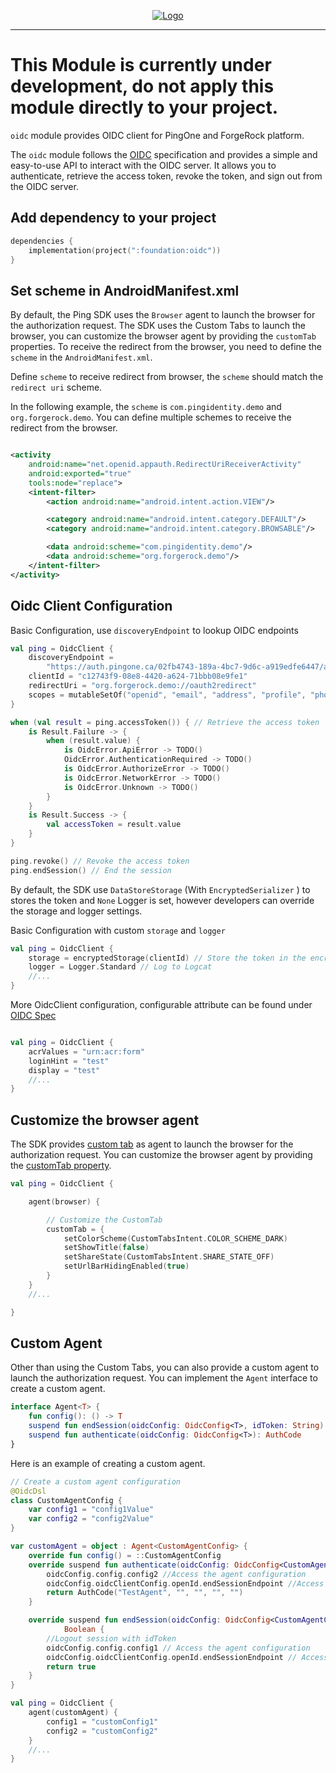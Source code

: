 <p align="center">
  <a href="https://github.com/ForgeRock/ping-android-sdk">
    <img src="https://www.pingidentity.com/content/dam/picr/nav/Ping-Logo-2.svg" alt="Logo">
  </a>
  <hr/>
</p>

# This Module is currently under development, do not apply this module directly to your project.

`oidc` module provides OIDC client for PingOne and ForgeRock platform.

The `oidc` module follows the [OIDC](https://openid.net/specs/openid-connect-core-1_0.html) specification and
provides a simple and easy-to-use API to interact with the OIDC server. It allows you to authenticate, retrieve the
access token, revoke the token, and sign out from the OIDC server.

## Add dependency to your project

```kotlin
dependencies {
    implementation(project(":foundation:oidc"))
}
```

## Set scheme in AndroidManifest.xml

By default, the Ping SDK uses the `Browser` agent to launch the browser for the authorization request.
The SDK uses the Custom Tabs to launch the browser, you can customize the browser agent by providing the `customTab`
properties. To receive the redirect from the browser, you need to define the `scheme` in the `AndroidManifest.xml`.

Define `scheme` to receive redirect from browser, the `scheme` should match the `redirect uri` scheme.

In the following example, the `scheme` is `com.pingidentity.demo` and `org.forgerock.demo`. You can define multiple schemes
to receive the redirect from the browser.

```xml

<activity
    android:name="net.openid.appauth.RedirectUriReceiverActivity"
    android:exported="true"
    tools:node="replace">
    <intent-filter>
        <action android:name="android.intent.action.VIEW"/>

        <category android:name="android.intent.category.DEFAULT"/>
        <category android:name="android.intent.category.BROWSABLE"/>

        <data android:scheme="com.pingidentity.demo"/>
        <data android:scheme="org.forgerock.demo"/>
    </intent-filter>
</activity>
```

## Oidc Client Configuration

Basic Configuration, use `discoveryEndpoint` to lookup OIDC endpoints

```kotlin
val ping = OidcClient {
    discoveryEndpoint =
        "https://auth.pingone.ca/02fb4743-189a-4bc7-9d6c-a919edfe6447/as/.well-known/openid-configuration"
    clientId = "c12743f9-08e8-4420-a624-71bbb08e9fe1"
    redirectUri = "org.forgerock.demo://oauth2redirect"
    scopes = mutableSetOf("openid", "email", "address", "profile", "phone")
}

when (val result = ping.accessToken()) { // Retrieve the access token
    is Result.Failure -> {
        when (result.value) {
            is OidcError.ApiError -> TODO()
            OidcError.AuthenticationRequired -> TODO()
            is OidcError.AuthorizeError -> TODO()
            is OidcError.NetworkError -> TODO()
            is OidcError.Unknown -> TODO()
        }
    }
    is Result.Success -> {
        val accessToken = result.value
    }
}

ping.revoke() // Revoke the access token
ping.endSession() // End the session
```

By default, the SDK use `DataStoreStorage` (With `EncryptedSerializer` ) to stores the token and `None` Logger is set,
however developers can override the storage and logger settings.

Basic Configuration with custom `storage` and `logger`

```kotlin
val ping = OidcClient {
    storage = encryptedStorage(clientId) // Store the token in the encrypted storage
    logger = Logger.Standard // Log to Logcat
    //...
}
```

More OidcClient configuration, configurable attribute can be found under
[OIDC Spec](https://openid.net/specs/openid-connect-core-1_0.html#AuthRequest)

```kotlin

val ping = OidcClient {
    acrValues = "urn:acr:form"
    loginHint = "test"
    display = "test"
    //...
}
```

## Customize the browser agent

The SDK provides [custom tab](https://developer.chrome.com/docs/android/custom-tabs/guide-get-started) as agent to
launch the browser for the authorization request. You can customize the browser agent by providing
the [customTab property](https://developer.android.com/reference/androidx/browser/customtabs/CustomTabsIntent.Builder).

```kotlin
val ping = OidcClient {

    agent(browser) {

        // Customize the CustomTab
        customTab = {
            setColorScheme(CustomTabsIntent.COLOR_SCHEME_DARK)
            setShowTitle(false)
            setShareState(CustomTabsIntent.SHARE_STATE_OFF)
            setUrlBarHidingEnabled(true)
        }
    }
    //...

}
```

## Custom Agent

Other than using the Custom Tabs, you can also provide a custom agent to launch the authorization request.
You can implement the `Agent` interface to create a custom agent.

```kotlin
interface Agent<T> {
    fun config(): () -> T
    suspend fun endSession(oidcConfig: OidcConfig<T>, idToken: String): Boolean
    suspend fun authenticate(oidcConfig: OidcConfig<T>): AuthCode
}
```

Here is an example of creating a custom agent.

```kotlin
// Create a custom agent configuration
@OidcDsl
class CustomAgentConfig {
    var config1 = "config1Value"
    var config2 = "config2Value"
}

var customAgent = object : Agent<CustomAgentConfig> {
    override fun config() = ::CustomAgentConfig
    override suspend fun authenticate(oidcConfig: OidcConfig<CustomAgentConfig>): AuthCode {
        oidcConfig.config.config2 //Access the agent configuration
        oidcConfig.oidcClientConfig.openId.endSessionEndpoint //Access the oidcClientConfig
        return AuthCode("TestAgent", "", "", "", "")
    }

    override suspend fun endSession(oidcConfig: OidcConfig<CustomAgentConfig>, idToken: String):
            Boolean {
        //Logout session with idToken
        oidcConfig.config.config1 // Access the agent configuration
        oidcConfig.oidcClientConfig.openId.endSessionEndpoint // Access the oidcClientConfig
        return true
    }
}

val ping = OidcClient {
    agent(customAgent) {
        config1 = "customConfig1"
        config2 = "customConfig2"
    }
    //...
}
```